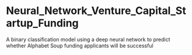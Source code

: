 # Neural_Network_Venture_Capital_Startup_Funding
A binary classification model using a deep neural network to predict whether Alphabet Soup funding applicants will be successful

